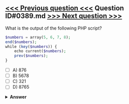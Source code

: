 [<<< Previous question <<<](0388.md)   Question ID#0389.md   [>>> Next question >>>](0390.md)
---

What is the output of the following PHP script?

```php
$numbers = array(5, 6, 7, 8);
end($numbers);
while (key($numbers)) {
    echo current($numbers);
    prev($numbers);
}
```

- [ ] A) 876
- [ ] B) 5678
- [ ] C) 321
- [ ] D) 8765

<details><summary><b>Answer</b></summary>
<p>
  Answer: <strong>A</strong>
</p>
</details>
